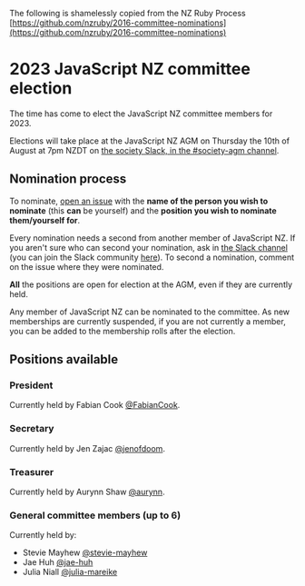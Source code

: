 The following is shamelessly copied from the NZ Ruby Process [https://github.com/nzruby/2016-committee-nominations](https://github.com/nzruby/2016-committee-nominations)

# 2023 JavaScript NZ committee election

The time has come to elect the JavaScript NZ committee members for 2023.

Elections will take place at the JavaScript NZ AGM on Thursday the 10th of August at 7pm NZDT on [the society Slack, in the #society-agm channel](https://app.slack.com/client/T09HZENRK/C01DXP02NHX).

## Nomination process

To nominate, [open an issue](https://github.com/JavaScript-NZ/committee-election/issues/new) with the **name of the person you wish to nominate** (this **can** be yourself) and the **position you wish to nominate them/yourself for**. 

Every nomination needs a second from another member of JavaScript NZ. If you aren't sure who can second your nomination, ask in [the Slack channel](https://app.slack.com/client/T09HZENRK/C09HZBW14) (you can join the Slack community [here](https://javascript.org.nz/slack)). To second a nomination, comment on the issue where they were nominated. 

**All** the positions are open for election at the AGM, even if they are currently held.

Any member of JavaScript NZ can be nominated to the committee. As new memberships are currently suspended, if you are not currently a member, you can be added to the membership rolls after the election.

## Positions available

### President

Currently held by Fabian Cook [@FabianCook](https://github.com/fabiancook).

### Secretary

Currently held by Jen Zajac [@jenofdoom](https://github.com/jenofdoom).

### Treasurer

Currently held by Aurynn Shaw  [@aurynn](https://github.com/aurynn).

### General committee members (up to 6)

Currently held by:
  - Stevie Mayhew [@stevie-mayhew](https://github.com/stevie-mayhew)
  - Jae Huh [@jae-huh](https://github.com/jae-huh)
  - Julia Niall [@julia-mareike](https://github.com/julia-mareike)
 
